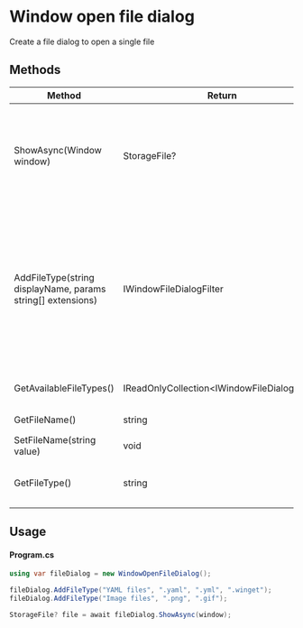 # Window open file dialog
Create a file dialog to open a single file

## Methods
| Method | Return | Description |
| -------- | ------ | -------- |
| ShowAsync(Window window) | StorageFile? | Shows the dialog and returns the selected file. Returns null if the user cancels the dialog. |
| AddFileType(string displayName, params string[] extensions) | IWindowFileDialogFilter | Adds a filter type on the dialog.<br>Extension string should start with a '.' and at least one extension string must be provided. |
| GetAvailableFileTypes() | IReadOnlyCollection&lt;IWindowFileDialogFilter&gt; | Gets the list of available file types |
| GetFileName() | string | Gets the file name |
| SetFileName(string value) | void | Sets the file name |
| GetFileType() | string | Gets the file type selected by the user |

## Usage
#### Program.cs
```cs
using var fileDialog = new WindowOpenFileDialog();

fileDialog.AddFileType("YAML files", ".yaml", ".yml", ".winget");
fileDialog.AddFileType("Image files", ".png", ".gif");

StorageFile? file = await fileDialog.ShowAsync(window);
```
